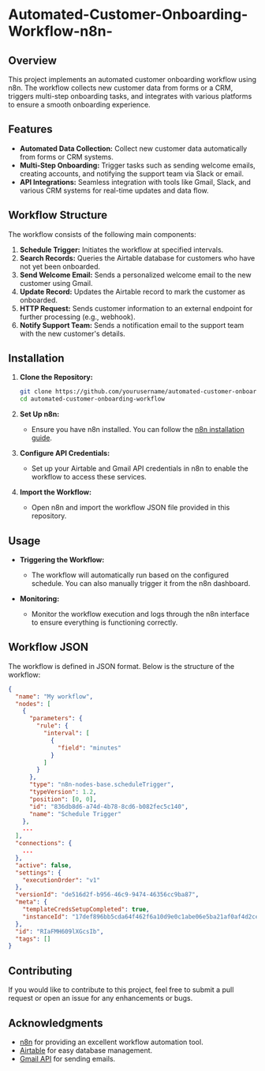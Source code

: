 # Automated-Customer-Onboarding-Workflow-n8n-

## Overview
This project implements an automated customer onboarding workflow using n8n. The workflow collects new customer data from forms or a CRM, triggers multi-step onboarding tasks, and integrates with various platforms to ensure a smooth onboarding experience.

## Features
- **Automated Data Collection:** Collect new customer data automatically from forms or CRM systems.
- **Multi-Step Onboarding:** Trigger tasks such as sending welcome emails, creating accounts, and notifying the support team via Slack or email.
- **API Integrations:** Seamless integration with tools like Gmail, Slack, and various CRM systems for real-time updates and data flow.

## Workflow Structure
The workflow consists of the following main components:

1. **Schedule Trigger:** Initiates the workflow at specified intervals.
2. **Search Records:** Queries the Airtable database for customers who have not yet been onboarded.
3. **Send Welcome Email:** Sends a personalized welcome email to the new customer using Gmail.
4. **Update Record:** Updates the Airtable record to mark the customer as onboarded.
5. **HTTP Request:** Sends customer information to an external endpoint for further processing (e.g., webhook).
6. **Notify Support Team:** Sends a notification email to the support team with the new customer's details.

## Installation

1. **Clone the Repository:**
   ```bash
   git clone https://github.com/yourusername/automated-customer-onboarding-workflow.git
   cd automated-customer-onboarding-workflow
   ```

2. **Set Up n8n:**
   - Ensure you have n8n installed. You can follow the [n8n installation guide](https://docs.n8n.io/getting-started/installation/).

3. **Configure API Credentials:**
   - Set up your Airtable and Gmail API credentials in n8n to enable the workflow to access these services.

4. **Import the Workflow:**
   - Open n8n and import the workflow JSON file provided in this repository.

## Usage
- **Triggering the Workflow:**
  - The workflow will automatically run based on the configured schedule. You can also manually trigger it from the n8n dashboard.

- **Monitoring:**
  - Monitor the workflow execution and logs through the n8n interface to ensure everything is functioning correctly.

## Workflow JSON
The workflow is defined in JSON format. Below is the structure of the workflow:

```json
{
  "name": "My workflow",
  "nodes": [
    {
      "parameters": {
        "rule": {
          "interval": [
            {
              "field": "minutes"
            }
          ]
        }
      },
      "type": "n8n-nodes-base.scheduleTrigger",
      "typeVersion": 1.2,
      "position": [0, 0],
      "id": "836db8d6-a74d-4b78-8cd6-b082fec5c140",
      "name": "Schedule Trigger"
    },
    ...
  ],
  "connections": {
    ...
  },
  "active": false,
  "settings": {
    "executionOrder": "v1"
  },
  "versionId": "de516d2f-b956-46c9-9474-46356cc9ba87",
  "meta": {
    "templateCredsSetupCompleted": true,
    "instanceId": "17def896bb5cda64f462f6a10d9e0c1abe06e5ba21af0af4d2ce3a218029932e"
  },
  "id": "RIaFMH609lXGcsIb",
  "tags": []
}
```

## Contributing
If you would like to contribute to this project, feel free to submit a pull request or open an issue for any enhancements or bugs.


## Acknowledgments
- [n8n](https://n8n.io/) for providing an excellent workflow automation tool.
- [Airtable](https://airtable.com/) for easy database management.
- [Gmail API](https://developers.google.com/gmail/api) for sending emails.


